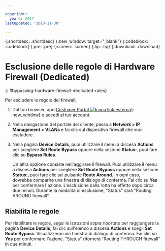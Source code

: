 ```yaml
---

copyright:
  years: 2017
lastupdated: "2018-11-30"

---
```


{:shortdesc: .shortdesc}
{:new_window: target="_blank"}
{:codeblock: .codeblock}
{:pre: .pre}
{:screen: .screen}
{:tip: .tip}
{:download: .download}

# Esclusione delle regole di Hardware Firewall (Dedicated)
{: #bypassing-hardware-firewall-dedicated-rules}

Per escludere le regole del firewall,

1. Dal tuo browser, apri [Customer Portal ![Icona link esterno](../../icons/launch-glyph.svg "Icona link esterno")](https://control.softlayer.com/){: new_window} e accedi al tuo account.
2. Nella navigazione del portale del cliente, passa a **Network > IP Management > VLANs** e fai clic sul dispositivo firewall che vuoi escludere.
3. Nella pagina **Device Details**, puoi utilizzare il menu a discesa **Actions** per scegliere **Set Route Bypass** oppure nella sezione **Status:**, puoi fare clic su **Bypass Rules**. 

	Un'altra opzione consiste nell'aggirare il firewall. Puoi utilizzare il menu a discesa **Actions** per scegliere **Set Route Bypass** oppure nella sezione **Status:**, puoi fare clic sul pulsante **Route Around**. In ogni caso, dovrebbe comparire una finestra di dialogo di conferma. Fai clic su **Yes** per confermare l'azione. L'esclusione della rotta ha effetto dopo circa due minuti. Durante la modalità di esclusione, "Status" sarà "Routing AROUND firewall".

## Riabilita le regole

Per riabilitare le regole, segui le istruzioni sopra riportate per raggiungere la pagina **Device Details**, fai clic sull'elenco a discesa **Actions** e scegli **Set Route Bypass**. Visualizzerai una finestra di dialogo di conferma. Fai clic su **Yes** per confermare l'azione. "Status" ritornerà "Routing THROUGH firewall" in due minuti.
